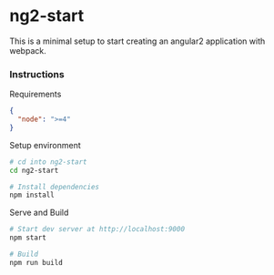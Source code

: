# ng2-start

This is a minimal setup to start creating an angular2 application with webpack.

### Instructions

Requirements

```json
{
  "node": ">=4"
}
```

Setup environment

```bash
# cd into ng2-start
cd ng2-start

# Install dependencies
npm install
```

Serve and Build
```bash
# Start dev server at http://localhost:9000
npm start

# Build
npm run build
```
